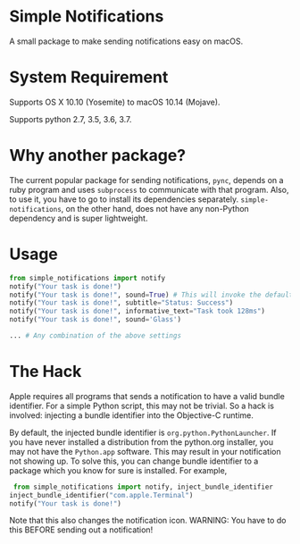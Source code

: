 # Simple Notifications

A small package to make sending notifications easy on macOS.

# System Requirement

Supports OS X 10.10 (Yosemite) to macOS 10.14 (Mojave).

Supports python 2.7, 3.5, 3.6, 3.7.

# Why another package?

The current popular package for sending notifications, `pync`, depends on a ruby program and uses `subprocess` to communicate with that program. Also, to use it, you have to go to install its dependencies separately. 
`simple-notifications`, on the other hand, does not have any non-Python dependency and is super lightweight. 

# Usage

```py
from simple_notifications import notify
notify("Your task is done!")
notify("Your task is done!", sound=True) # This will invoke the default notification sound
notify("Your task is done!", subtitle="Status: Success")
notify("Your task is done!", informative_text="Task took 128ms")
notify("Your task is done!", sound='Glass')

... # Any combination of the above settings

```

# The Hack

Apple requires all programs that sends a notification to have a valid bundle identifier. For a simple Python script, this may not be trivial. So a hack is involved: injecting a bundle identifier into the Objective-C runtime. 

By default, the injected bundle identifier is `org.python.PythonLauncher`. If you have never installed a distribution from the python.org installer, you may not have the `Python.app` software. This may result in your notification not showing up. To solve this, you can change bundle identifier to a package which you know for sure is installed. For example,

```py
 from simple_notifications import notify, inject_bundle_identifier
inject_bundle_identifier("com.apple.Terminal")
notify("Your task is done!")
```

Note that this also changes the notification icon. WARNING: You have to do this BEFORE sending out a notification!
